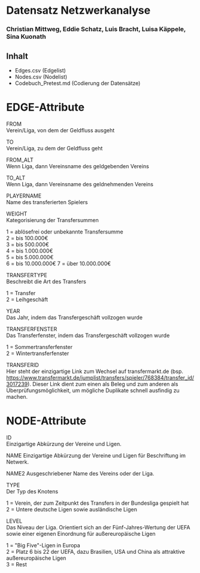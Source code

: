 # Datensatz Netzwerkanalyse #
### Christian Mittweg, Eddie Schatz, Luis Bracht, Luisa Käppele, Sina Kuonath  ###

## Inhalt
- Edges.csv (Edgelist)
- Nodes.csv (Nodelist)
- Codebuch_Pretest.md (Codierung der Datensätze)

# EDGE-Attribute

FROM  
Verein/Liga, von dem der Geldfluss ausgeht  

TO  
Verein/Liga, zu dem der Geldfluss geht  

FROM_ALT  
Wenn Liga, dann Vereinsname des geldgebenden Vereins  

TO_ALT  
Wenn Liga, dann Vereinsname des geldnehmenden Vereins 

PLAYERNAME  
Name des transferierten Spielers  

WEIGHT  
Kategorisierung der Transfersummen  

1 = ablösefrei oder unbekannte Transfersumme  
2 = bis 100.000€  
3 = bis 500.000€  
4 = bis 1.000.000€  
5 = bis 5.000.000€  
6 = bis 10.000.000€
7 = über 10.000.000€  

TRANSFERTYPE  
Beschreibt die Art des Transfers  

1 = Transfer  
2 = Leihgeschäft  

YEAR  
Das Jahr, indem das Transfergeschäft vollzogen wurde  

TRANSFERFENSTER   
Das Transferfenster, indem das Transfergeschäft vollzogen wurde 

1 = Sommertransferfenster   
2 = Wintertransferfenster 

TRANSFERID  
Hier steht der einzigartige Link zum Wechsel auf transfermarkt.de (bsp. https://www.transfermarkt.de/jumplist/transfers/spieler/768384/transfer_id/3017239). Dieser Link dient zum einen als Beleg und zum anderen als Überprüfungsmöglichkeit, um mögliche Duplikate schnell ausfindig zu machen.  

# NODE-Attribute  
  
ID   
Einzigartige Abkürzung der Vereine und Ligen.   

NAME
Einzigartige Abkürzung der Vereine und Ligen für Beschriftung im Netwerk.

NAME2
Ausgeschriebener Name des Vereins oder der Liga. 
  
TYPE  
Der Typ des Knotens   

1 = Verein, der zum Zeitpunkt des Transfers in der Bundesliga gespielt hat  
2 = Untere deutsche Ligen sowie ausländische Ligen  

LEVEL   
Das Niveau der Liga. Orientiert sich an der Fünf-Jahres-Wertung der UEFA sowie einer eigenen Einordnung für außereuropäische Ligen  

1 = "Big Five"-Ligen in Europa   
2 = Platz 6 bis 22 der UEFA, dazu Brasilien, USA und China als attraktive außereuropäische Ligen  
3 = Rest  

##
